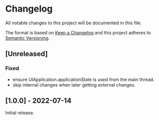 # Changelog
All notable changes to this project will be documented in this file.

The format is based on [Keep a Changelog](http://keepachangelog.com/en/1.0.0/)
and this project adheres to [Semantic Versioning](http://semver.org/spec/v2.0.0.html).

## [Unreleased]

### Fixed
- ensure UIApplication.applicationState is used from the main thread.
- skip internal changes when later getting external changes.

## [1.0.0] - 2022-07-14

Initial release.
